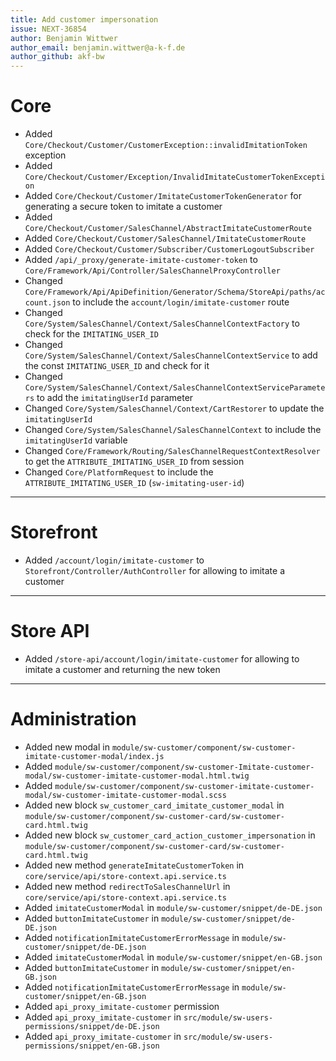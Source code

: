 ```yaml
---
title: Add customer impersonation
issue: NEXT-36854
author: Benjamin Wittwer
author_email: benjamin.wittwer@a-k-f.de
author_github: akf-bw
---
```

# Core
* Added `Core/Checkout/Customer/CustomerException::invalidImitationToken` exception
* Added `Core/Checkout/Customer/Exception/InvalidImitateCustomerTokenException`
* Added `Core/Checkout/Customer/ImitateCustomerTokenGenerator` for generating a secure token to imitate a customer
* Added `Core/Checkout/Customer/SalesChannel/AbstractImitateCustomerRoute`
* Added `Core/Checkout/Customer/SalesChannel/ImitateCustomerRoute`
* Added `Core/Checkout/Customer/Subscriber/CustomerLogoutSubscriber`
* Added `/api/_proxy/generate-imitate-customer-token` to `Core/Framework/Api/Controller/SalesChannelProxyController`
* Changed `Core/Framework/Api/ApiDefinition/Generator/Schema/StoreApi/paths/account.json` to include the `account/login/imitate-customer` route
* Changed `Core/System/SalesChannel/Context/SalesChannelContextFactory` to check for the `IMITATING_USER_ID`
* Changed `Core/System/SalesChannel/Context/SalesChannelContextService` to add the const `IMITATING_USER_ID` and check for it
* Changed `Core/System/SalesChannel/Context/SalesChannelContextServiceParameters` to add the `imitatingUserId` parameter
* Changed `Core/System/SalesChannel/Context/CartRestorer` to update the `imitatingUserId`
* Changed `Core/System/SalesChannel/SalesChannelContext` to include the `imitatingUserId` variable
* Changed `Core/Framework/Routing/SalesChannelRequestContextResolver` to get the `ATTRIBUTE_IMITATING_USER_ID` from session
* Changed `Core/PlatformRequest` to include the `ATTRIBUTE_IMITATING_USER_ID` (`sw-imitating-user-id`)
___
# Storefront
* Added `/account/login/imitate-customer` to `Storefront/Controller/AuthController` for allowing to imitate a customer
___
# Store API
* Added `/store-api/account/login/imitate-customer` for allowing to imitate a customer and returning the new token
___
# Administration
* Added new modal in `module/sw-customer/component/sw-customer-imitate-customer-modal/index.js`
* Added `module/sw-customer/component/sw-customer-Imitate-customer-modal/sw-customer-imitate-customer-modal.html.twig`
* Added `module/sw-customer/component/sw-customer-imitate-customer-modal/sw-customer-imitate-customer-modal.scss`
* Added new block `sw_customer_card_imitate_customer_modal` in `module/sw-customer/component/sw-customer-card/sw-customer-card.html.twig`
* Added new block `sw_customer_card_action_customer_impersonation` in `module/sw-customer/component/sw-customer-card/sw-customer-card.html.twig`
* Added new method `generateImitateCustomerToken` in `core/service/api/store-context.api.service.ts`
* Added new method `redirectToSalesChannelUrl` in `core/service/api/store-context.api.service.ts`
* Added `imitateCustomerModal` in `module/sw-customer/snippet/de-DE.json`
* Added `buttonImitateCustomer` in `module/sw-customer/snippet/de-DE.json`
* Added `notificationImitateCustomerErrorMessage` in `module/sw-customer/snippet/de-DE.json`
* Added `imitateCustomerModal` in `module/sw-customer/snippet/en-GB.json`
* Added `buttonImitateCustomer` in `module/sw-customer/snippet/en-GB.json`
* Added `notificationImitateCustomerErrorMessage` in `module/sw-customer/snippet/en-GB.json`
* Added `api_proxy_imitate-customer` permission
* Added `api_proxy_imitate-customer` in `src/module/sw-users-permissions/snippet/de-DE.json`
* Added `api_proxy_imitate-customer` in `src/module/sw-users-permissions/snippet/en-GB.json`
